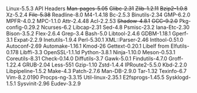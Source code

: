 Linux-5.5.3 API Headers
~~Man-pages-5.05~~
~~Glibc-2.31~~
~~Zlib-1.2.11~~
~~Bzip2-1.0.8~~
Xz-5.2.4
~~File-5.38~~
Readline-8.0
M4-1.4.18
Bc-2.5.3
Binutils-2.34
GMP-6.2.0
MPFR-4.0.2
MPC-1.1.0
Attr-2.4.48
Acl-2.2.53
~~Shadow-4.8.1~~
~~GCC-9.2.0~~
Pkg-config-0.29.2
Ncurses-6.2
Libcap-2.31
Sed-4.8
Psmisc-23.2
Iana-Etc-2.30
Bison-3.5.2
Flex-2.6.4
Grep-3.4
Bash-5.0
Libtool-2.4.6
GDBM-1.18.1
Gperf-3.1
Expat-2.2.9
Inetutils-1.9.4
Perl-5.30.1
XML::Parser-2.46
Intltool-0.51.0
Autoconf-2.69
Automake-1.16.1
Kmod-26
Gettext-0.20.1
Libelf from Elfutils-0.178
Libffi-3.3
OpenSSL-1.1.1d
Python-3.8.1
Ninja-1.10.0
Meson-0.53.1
Coreutils-8.31
Check-0.14.0
Diffutils-3.7
Gawk-5.0.1
Findutils-4.7.0
Groff-1.22.4
GRUB-2.04
Less-551
Gzip-1.10
Zstd-1.4.4
IPRoute2-5.5.0
Kbd-2.2.0
Libpipeline-1.5.2
Make-4.3
Patch-2.7.6
Man-DB-2.9.0
Tar-1.32
Texinfo-6.7
Vim-8.2.0190
Procps-ng-3.3.15
Util-linux-2.35.1
E2fsprogs-1.45.5
Sysklogd-1.5.1
Sysvinit-2.96
Eudev-3.2.9 
